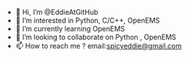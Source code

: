 - 👋 Hi, I’m @EddieAtGitHub
- 👀 I’m interested in Python, C/C++, OpenEMS
- 🌱 I’m currently learning OpenEMS
- 💞️ I’m looking to collaborate on Python , OpenEMS
- 📫 How to reach me ? email:spicyeddie@gmail.com

<!---
EddieAtGitHub/EddieAtGitHub is a ✨ special ✨ repository because its `README.md` (this file) appears on your GitHub profile.
You can click the Preview link to take a look at your changes.
--->
